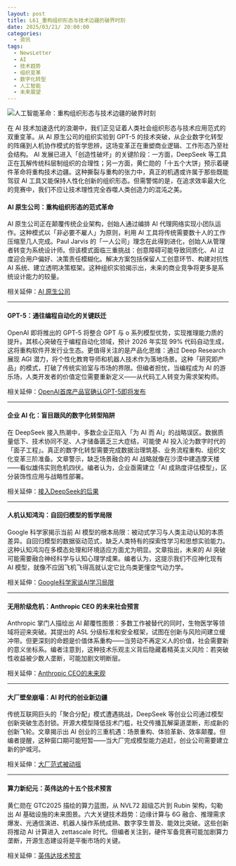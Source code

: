 ```yaml
---
layout: post
title: L61_重构组织形态与技术边疆的破界时刻
date: 2025/03/21/ 20:00:00
categories:
  - 资讯
tags:
  - NewsLetter
  - AI
  - 技术趋势
  - 组织变革
  - 数字化转型
  - 人工智能
  - 未来展望
---
```

![人工智能革命：重构组织形态与技术边疆的破界时刻](https://pics.naaln.com/2025-03-21-32c19c15a5ae4ae7a57dfdfaef2e9b54-basicBlog)

在 AI 技术加速迭代的浪潮中，我们正见证着人类社会组织形态与技术应用范式的双重变革。从 AI 原生公司的组织实验到 GPT-5 的技术突破，从企业数字化转型的阵痛到人机协作模式的哲学思辨，这场变革正在重塑商业逻辑、工作形态乃至社会结构。
AI 发展已进入「创造性破坏」的关键阶段：一方面，DeepSeek 等工具正在瓦解传统科层制组织的合理性；另一方面，黄仁勋的「十五个大饼」预示着硬件革命将重构技术边疆。这种撕裂与重构的张力中，真正的机遇或许属于那些既能驾驭 AI 工具又能保持人性化创新的组织形态。但需警惕的是，在追求效率最大化的竞赛中，我们不应让技术理性完全吞噬人类创造力的混沌之美。

#### AI 原生公司：重构组织形态的范式革命

AI 原生公司正在颠覆传统企业架构，创始人通过编排 AI 代理网络实现小团队运作。这种模式以「非必要不雇人」为原则，利用 AI 工具将传统需要数十人的工作压缩至几人完成。Paul Jarvis 的「一人公司」理念在此得到进化，创始人从管理者转变为系统设计师。但该模式面临三重挑战：创意障碍可能导致同质化、AI 过度迎合用户偏好、决策责任模糊化。解决方案包括保留人工创意环节、构建对抗性 AI 系统、建立透明决策框架。这种组织实验揭示出，未来的商业竞争将更多是系统设计能力的较量。

相关延伸：[AI 原生公司](https://mp.weixin.qq.com/s/i2fqi2SlenyDunm9f0Ruxg)

---

#### GPT-5：通往编程自动化的关键跃迁

OpenAI 即将推出的 GPT-5 将整合 GPT 与 o 系列模型优势，实现推理能力质的提升。其核心突破在于编程自动化领域，预计 2026 年实现 99% 代码自动生成，这将重构软件开发行业生态。更值得关注的是产品化思维：通过 Deep Research 展现 AGI 潜力，将个性化教育导师和机器人技术作为落地场景。这种「研究即产品」的模式，打破了传统实验室与市场的界限。但编者担忧，当编程成为 AI 的游乐场，人类开发者的价值定位需要重新定义——从代码工人转变为需求架构师。

相关延伸：[OpenAI首席产品官确认GPT-5即将发布](https://mp.weixin.qq.com/s/0HdVGufEYMQVMgbAyOXHLQ)

---

#### 企业 AI 化：盲目跟风的数字化转型陷阱

在 DeepSeek 接入热潮中，多数企业正陷入「为 AI 而 AI」的战略误区。数据质量低下、技术协同不足、人才储备匮乏三大症结，可能使 AI 投入沦为数字时代的「面子工程」。真正的数字化转型需要完成数据治理筑基、业务流程重构、组织文化变革三阶准备。文章警示，缺乏场景融合的 AI 战略就像在沙漠中建造摩天楼——看似雄伟实则危机四伏。编者认为，企业亟需建立「AI 成熟度评估模型」，区分装饰性应用与战略性部署。

相关延伸：[接入DeepSeek的后果](https://mp.weixin.qq.com/s/GTG4SWbx51tVaBNykcxuvw)

---

#### 人机认知鸿沟：自回归模型的哲学局限

Google 科学家揭示当前 AI 模型的根本局限：被动式学习与人类主动认知的本质差异。自回归模型的数据驱动范式，缺乏人类特有的探索性学习和思想实验能力。这种认知鸿沟在多模态处理和环境适应方面尤为明显。文章指出，未来的 AI 突破可能需要融合神经科学与认知心理学成果。编者认为，这提示我们不应神化现有 AI 模型，就像不应因飞机飞得高就认定它比鸟类更懂空气动力学。

相关延伸：[Google科学家谈AI学习局限](https://mp.weixin.qq.com/s/cGshwGlPMMjQZ0soFTdpew)

---

#### 无用阶级危机：Anthropic CEO 的未来社会预言

Anthropic 掌门人描绘出 AI 颠覆性图景：多数工作被替代的同时，生物医学等领域将迎来突破。其提出的 ASL 分级标准和安全框架，试图在创新与风险间建立缓冲带。但更深刻的命题是价值体系重构——当劳动不再定义人的价值，社会需要新的意义坐标系。编者注意到，这种技术乐观主义背后隐藏着精英主义风险：若突破性收益被少数人垄断，可能加剧文明断层。

相关延伸：[Anthropic CEO的未来观](https://mp.weixin.qq.com/s/bZ6f0mixGdtVwP14ecAOKA)

---

#### 大厂壁垒崩塌：AI 时代的创业新边疆

传统互联网巨头的「聚合分配」模式遭遇挑战，DeepSeek 等创业公司通过模型创新突破生态封锁。开源大模型降低技术门槛，社交传播瓦解渠道垄断，形成新的创新飞轮。文章揭示出 AI 创业的三重机遇：场景重构、体验革新、效率颠覆。但编者提醒，这种窗口期可能短暂——当大厂完成模型能力追赶，创业公司需要建立新的护城河。

相关延伸：[大厂范式被动摇](https://mp.weixin.qq.com/s/3Xdz8qCQvU69WIS5s8ACFg)

---

#### 算力新纪元：英伟达的十五个技术预言

黄仁勋在 GTC2025 描绘的算力蓝图，从 NVL72 超级芯片到 Rubin 架构，勾勒出 AI 基础设施的未来图景。六大关键技术趋势：边缘计算与 6G 融合、推理需求爆发、光通信演进、机器人操作系统成熟、数字孪生普及、能效比突破。这些创新将推动 AI 计算进入 zettascale 时代。但编者关注到，硬件军备竞赛可能加剧算力垄断，开源生态建设将是平衡市场的关键。

相关延伸：[英伟达技术预言](https://mp.weixin.qq.com/s/j0rNKQPv9GkB8GBnB4VA9w)


